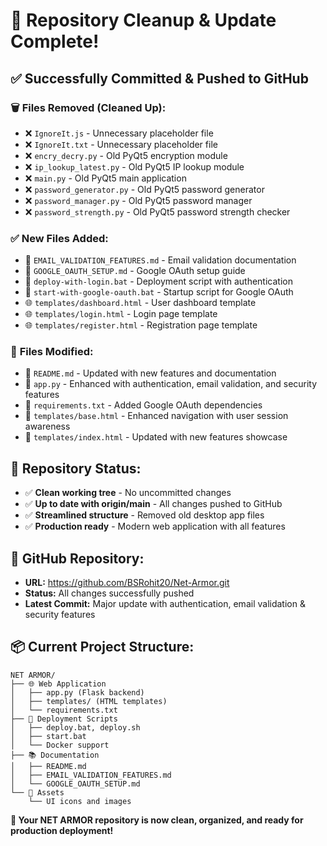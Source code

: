 # 🎉 Repository Cleanup & Update Complete!

## ✅ **Successfully Committed & Pushed to GitHub**

### 🗑️ **Files Removed (Cleaned Up):**
- ❌ `IgnoreIt.js` - Unnecessary placeholder file
- ❌ `IgnoreIt.txt` - Unnecessary placeholder file
- ❌ `encry_decry.py` - Old PyQt5 encryption module
- ❌ `ip_lookup_latest.py` - Old PyQt5 IP lookup module  
- ❌ `main.py` - Old PyQt5 main application
- ❌ `password_generator.py` - Old PyQt5 password generator
- ❌ `password_manager.py` - Old PyQt5 password manager
- ❌ `password_strength.py` - Old PyQt5 password strength checker

### ✅ **New Files Added:**
- 📄 `EMAIL_VALIDATION_FEATURES.md` - Email validation documentation
- 📄 `GOOGLE_OAUTH_SETUP.md` - Google OAuth setup guide
- 🚀 `deploy-with-login.bat` - Deployment script with authentication
- 🚀 `start-with-google-oauth.bat` - Startup script for Google OAuth
- 🌐 `templates/dashboard.html` - User dashboard template
- 🌐 `templates/login.html` - Login page template
- 🌐 `templates/register.html` - Registration page template

### 📝 **Files Modified:**
- 🔄 `README.md` - Updated with new features and documentation
- 🔄 `app.py` - Enhanced with authentication, email validation, and security features
- 🔄 `requirements.txt` - Added Google OAuth dependencies
- 🔄 `templates/base.html` - Enhanced navigation with user session awareness
- 🔄 `templates/index.html` - Updated with new features showcase

## 🎯 **Repository Status:**
- ✅ **Clean working tree** - No uncommitted changes
- ✅ **Up to date with origin/main** - All changes pushed to GitHub
- ✅ **Streamlined structure** - Removed old desktop app files
- ✅ **Production ready** - Modern web application with all features

## 🚀 **GitHub Repository:**
- **URL:** https://github.com/BSRohit20/Net-Armor.git
- **Status:** All changes successfully pushed
- **Latest Commit:** Major update with authentication, email validation & security features

## 📦 **Current Project Structure:**
```
NET ARMOR/
├── 🌐 Web Application
│   ├── app.py (Flask backend)
│   ├── templates/ (HTML templates)
│   └── requirements.txt
├── 🚀 Deployment Scripts
│   ├── deploy.bat, deploy.sh
│   ├── start.bat
│   └── Docker support
├── 📚 Documentation
│   ├── README.md
│   ├── EMAIL_VALIDATION_FEATURES.md
│   └── GOOGLE_OAUTH_SETUP.md
└── 🎨 Assets
    └── UI icons and images
```

**🎉 Your NET ARMOR repository is now clean, organized, and ready for production deployment!**
